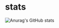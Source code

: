 # stats
![Anurag's GitHub stats](https://github-readme-stats.vercel.app/api?username=tb4it&show_icons=true&theme=tokyonight)



